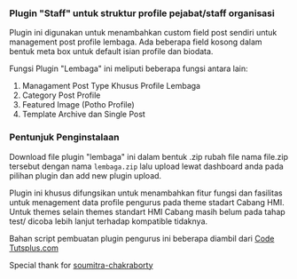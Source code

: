 <h3>Plugin "Staff" untuk struktur profile pejabat/staff organisasi</h3>

Plugin ini digunakan untuk menambahkan custom field post sendiri untuk management post profile lembaga. Ada beberapa field kosong dalam bentuk meta box untuk default isian profile dan biodata.

Fungsi Plugin "Lembaga" ini meliputi beberapa fungsi antara lain:
<ol>
<li>Managament Post Type Khusus Profile Lembaga</li>
<li>Category Post Profile</li>
<li>Featured Image (Potho Profile)</li>
<li>Template Archive dan Single Post</li>
</ol>

<h3>Pentunjuk Penginstalaan</h3>

Download file plugin "lembaga" ini dalam bentuk .zip rubah file nama file.zip tersebut dengan nama <code>lembaga.zip</code> lalu upload lewat dashboard anda pada pilihan plugin dan add new plugin upload.

Plugin ini khusus difungsikan untuk menambahkan fitur fungsi dan fasilitas untuk menagement data profile pengurus pada theme stadart Cabang HMI. Untuk themes selain themes standart HMI Cabang masih belum pada tahap test/ dicoba lebih lanjut terhadap kompatible tidaknya.

Bahan script pembuatan plugin pengurus ini beberapa diambil dari <a href="http://code.tutsplus.com/">Code Tutsplus.com</a>

Special thank for <a href="http://hub.tutsplus.com/authors/soumitra-chakraborty">soumitra-chakraborty</a>
